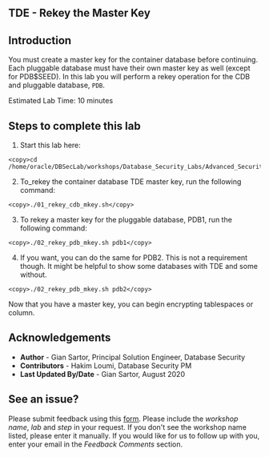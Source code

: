 ## TDE - Rekey the Master Key

## Introduction

You must create a master key for the container database before continuing. Each pluggable database must have their own master key as well (except for PDB$SEED). In this lab you will perform a rekey operation for the CDB and pluggable database, `PDB`.

Estimated Lab Time: 10 minutes

## Steps to complete this lab

1. Start this lab here:

````
<copy>cd /home/oracle/DBSecLab/workshops/Database_Security_Labs/Advanced_Security/TDE/Rekey_Master_Key</copy>
````

2. To_rekey the container database TDE master key, run the following command:

````
<copy>./01_rekey_cdb_mkey.sh</copy>
````

3. To rekey a master key for the pluggable database, PDB1, run the following command:

````
<copy>./02_rekey_pdb_mkey.sh pdb1</copy>
```` 

4. If you want, you can do the same for PDB2.  This is not a requirement though. It might be helpful to show some databases with TDE and some without.

````
<copy>./02_rekey_pdb_mkey.sh pdb2</copy>
````
    
  Now that you have a master key, you can begin encrypting tablespaces or column. 

## Acknowledgements
- **Author** - Gian Sartor, Principal Solution Engineer, Database Security
- **Contributors** - Hakim Loumi, Database Security PM
- **Last Updated By/Date** - Gian Sartor, August 2020

## See an issue?
Please submit feedback using this [form](https://apexapps.oracle.com/pls/apex/f?p=133:1:::::P1_FEEDBACK:1). Please include the *workshop name*, *lab* and *step* in your request.  If you don't see the workshop name listed, please enter it manually. If you would like for us to follow up with you, enter your email in the *Feedback Comments* section.
